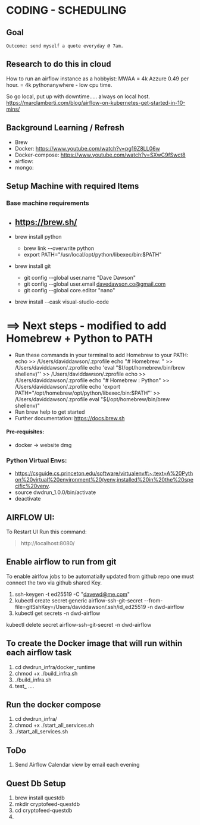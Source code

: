 # CODING - SCHEDULING

## Goal
`Outcome: send myself a quote everyday @ 7am.`

## Research to do this in cloud

How to run an airflow instance as a hobbyist:
MWAA = 4k
Azzure 0.49 per hour. = 4k
pythonanywhere - low cpu time.

So go local, put up with downtime..... always on local host.
https://marclamberti.com/blog/airflow-on-kubernetes-get-started-in-10-mins/

## Background Learning / Refresh
- Brew
- Docker: https://www.youtube.com/watch?v=pg19Z8LL06w
- Docker-compose: https://www.youtube.com/watch?v=SXwC9fSwct8
- airflow:
- mongo:


## Setup Machine with required Items

### Base machine requirements
- https://brew.sh/
     - 

- brew install python
    - brew link --overwrite python
    - export PATH="/usr/local/opt/python/libexec/bin:$PATH"
- brew install git
    - git config --global user.name "Dave Dawson"
    - git config --global user.email davedawson.co@gmail.com
    - git config --global core.editor "nano"
- brew install --cask visual-studio-code



# ==> Next steps - modified to add Homebrew + Python to PATH
- Run these commands in your terminal to add Homebrew to your PATH:
    echo >> /Users/daviddawson/.zprofile
    echo "# Homebrew: " >> /Users/daviddawson/.zprofile
    echo 'eval "$(/opt/homebrew/bin/brew shellenv)"' >> /Users/daviddawson/.zprofile
    echo >> /Users/daviddawson/.zprofile
    echo "# Homebrew : Python" >> /Users/daviddawson/.zprofile
    echo 'export PATH="/opt/homebrew/opt/python/libexec/bin:$PATH"' >> /Users/daviddawson/.zprofile
    eval "$(/opt/homebrew/bin/brew shellenv)"
- Run brew help to get started
- Further documentation:
    https://docs.brew.sh



#### Pre-requisites:
- docker -> website dmg

### Python Virtual Envs:
- https://csguide.cs.princeton.edu/software/virtualenv#:~:text=A%20Python%20virtual%20environment%20(venv,installed%20in%20the%20specific%20venv.
- source dwdrun_1.0.0/bin/activate
- deactivate

## AIRFLOW UI:
To Restart UI Run this command:
> http://localhost:8080/


## Enable airflow to run from git
To enable airlfow jobs to be automatially updated from github repo one must connect the two via github shared Key.

1. ssh-keygen -t ed25519 -C "davewd@me.com"
2. kubectl create secret generic airflow-ssh-git-secret --from-file=gitSshKey=/Users/daviddawson/.ssh/id_ed25519 -n dwd-airflow
3. kubectl get secrets -n dwd-airflow

kubectl delete secret airflow-ssh-git-secret -n dwd-airflow


## To create the Docker image that will run within each airflow task
1. cd dwdrun_infra/docker_runtime
2. chmod +x ./build_infra.sh
3. ./build_infra.sh
4. test_  .... 

## Run the docker compose 
1. cd dwdrun_infra/
2. chmod +x ./start_all_services.sh
3. ./start_all_services.sh


## ToDo
1. Send Airflow Calendar view by email each evening

## Quest Db Setup 
1. brew install questdb
2. mkdir cryptofeed-questdb
3. cd cryptofeed-questdb
4. 
